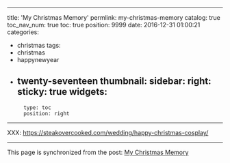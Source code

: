 
---
title: 'My Christmas Memory'
permlink: my-christmas-memory
catalog: true
toc_nav_num: true
toc: true
position: 9999
date: 2016-12-31 01:00:21
categories:
- christmas
tags:
- christmas
- happynewyear
- twenty-seventeen
thumbnail: 
sidebar:
    right:
        sticky: true
widgets:
    -
        type: toc
        position: right
---


XXX: https://steakovercooked.com/wedding/happy-christmas-cosplay/

- - -

This page is synchronized from the post: [My Christmas Memory](https://steemit.com/@justyy/my-christmas-memory)
